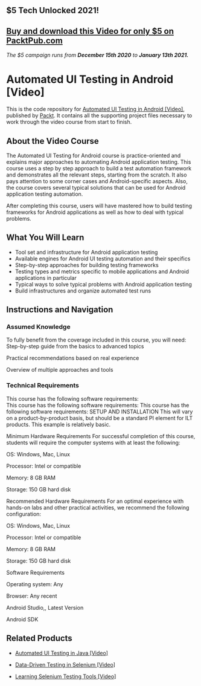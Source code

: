 ## $5 Tech Unlocked 2021!
[Buy and download this Video for only $5 on PacktPub.com](https://www.packtpub.com/product/automated-ui-testing-in-android-video/9781788470797)
-----
*The $5 campaign         runs from __December 15th 2020__ to __January 13th 2021.__*

# Automated UI Testing in Android [Video]
This is the code repository for [Automated UI Testing in Android [Video]](https://www.packtpub.com/application-development/automated-ui-testing-android-video?utm_source=github&utm_medium=repository&utm_campaign=9781788470797), published by [Packt](https://www.packtpub.com/?utm_source=github). It contains all the supporting project files necessary to work through the video course from start to finish.
## About the Video Course
The Automated UI Testing for Android course is practice-oriented and explains major approaches to automating Android application testing. 
This course uses a step by step approach to build a test automation framework and demonstrates all the relevant steps, starting from the scratch. It also pays attention to some corner cases and Android-specific aspects. Also, the course covers several typical solutions that can be used for Android application testing automation.

After completing this course, users will have mastered how to build testing frameworks for Android applications as well as how to deal with typical problems.

<H2>What You Will Learn</H2>
<DIV class=book-info-will-learn-text>
<UL>
<LI>Tool set and infrastructure for Android application testing 
<LI>Available engines for Android UI testing automation and their specifics 
<LI>Step-by-step approaches for building testing frameworks 
<LI>Testing types and metrics specific to mobile applications and Android applications in particular 
<LI>Typical ways to solve typical problems with Android application testing 
<LI>Build infrastructures and organize automated test runs </LI></UL></DIV>

## Instructions and Navigation
### Assumed Knowledge
To fully benefit from the coverage included in this course, you will need:<br/>
Step-by-step guide from the basics to advanced topics

Practical recommendations based on real experience

Overview of multiple approaches and tools
### Technical Requirements
This course has the following software requirements:<br/>
This course has the following software requirements:
This course has the following software requirements: SETUP AND INSTALLATION This will vary on a product-by-product basis, but should be a standard PI element for ILT products. This example is relatively basic.

Minimum Hardware Requirements For successful completion of this course, students will require the computer systems with at least the following:

OS: Windows, Mac, Linux

Processor: Intel or compatible

Memory: 8 GB RAM

Storage: 150 GB hard disk

Recommended Hardware Requirements For an optimal experience with hands-on labs and other practical activities, we recommend the following configuration:

OS: Windows, Mac, Linux

Processor: Intel or compatible

Memory: 8 GB RAM

Storage: 150 GB hard disk

Software Requirements

Operating system: Any

Browser: Any recent

Android Studio,, Latest Version

Android SDK

## Related Products
* [Automated UI Testing in Java [Video]](https://www.packtpub.com/application-development/automated-ui-testing-java-video?utm_source=github&utm_medium=repository&utm_campaign=9781787120686)

* [Data-Driven Testing in Selenium [Video]](https://www.packtpub.com/web-development/data-driven-testing-selenium-video?utm_source=github&utm_medium=repository&utm_campaign=9781788476430)

* [Learning Selenium Testing Tools [Video]](https://www.packtpub.com/web-development/learning-selenium-testing-tools-video?utm_source=github&utm_medium=repository&utm_campaign=9781783985562)

